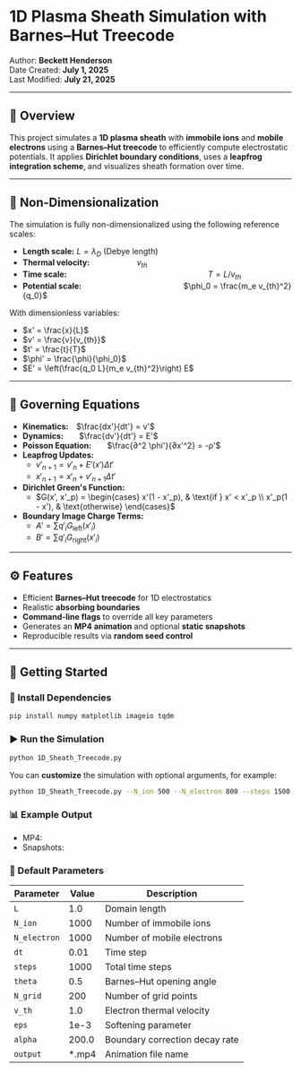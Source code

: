 # 1D Plasma Sheath Simulation with Barnes–Hut Treecode

Author: **Beckett Henderson**  
Date Created: **July 1, 2025**  
Last Modified: **July 21, 2025**

---

## 🌌 Overview

This project simulates a **1D plasma sheath** with **immobile ions** and **mobile electrons** using a **Barnes–Hut treecode** to efficiently compute electrostatic potentials. It applies **Dirichlet boundary conditions**, uses a **leapfrog integration scheme**, and visualizes sheath formation over time.

---

## 🧮 Non-Dimensionalization

The simulation is fully non-dimensionalized using the following reference scales:

- **Length scale:**                $L = \lambda_D$ (Debye length)  
- **Thermal velocity:**      $v_{th}$  
- **Time scale:**                  $T = L / v_{th}$  
- **Potential scale:**             $\phi_0 = \frac{m_e v_{th}^2}{q_0}$

With dimensionless variables:
- $x' = \frac{x}{L}$  
- $v' = \frac{v}{v_{th}}$  
- $t' = \frac{t}{T}$  
- $\phi' = \frac{\phi}{\phi_0}$  
- $E' = \left(\frac{q_0 L}{m_e v_{th}^2}\right) E$

---

## 🧪 Governing Equations

- **Kinematics:** $\frac{dx'}{dt'} = v'$
- **Dynamics:**  $\frac{dv'}{dt'} = E'$
- **Poisson Equation:**  $\frac{∂^2 \phi'}{∂x'^2} = -ρ'$
- **Leapfrog Updates:**
  - $v'_{n+1} = v'_n + E'(x') Δt'$
  - $x'_{n+1} = x'_n + v'_{n+1} Δt'$
- **Dirichlet Green's Function:**
  - $G(x', x'_p) = \begin{cases}
      x'(1 - x'_p), & \text{if } x' < x'_p \\
      x'_p(1 - x'), & \text{otherwise}
    \end{cases}$
- **Boundary Image Charge Terms:**
  - $A' = \sum q'_i G_{\text{left}}(x'_i)$  
  - $B' = \sum q'_i G_{\text{right}}(x'_i)$  

---

## ⚙️ Features

- Efficient **Barnes–Hut treecode** for 1D electrostatics
- Realistic **absorbing boundaries**
- **Command-line flags** to override all key parameters
- Generates an **MP4 animation** and optional **static snapshots**
- Reproducible results via **random seed control**

---

## 🚀 Getting Started

### 🔧 Install Dependencies

```bash
pip install numpy matplotlib imageio tqdm
```

### ▶️ Run the Simulation

```bash
python 1D_Sheath_Treecode.py
```
You can **customize** the simulation with optional arguments, for example:
```bash
python 1D_Sheath_Treecode.py --N_ion 500 --N_electron 800 --steps 1500 --output my_sim.mp4
```

### 📊 Example Output
- MP4:
- Snapshots:

### 📝 Default Parameters
| Parameter    | Value  | Description                    |
| ------------ | ------ | ------------------------------ |
| `L`          | 1.0    | Domain length                  |
| `N_ion`      | 1000   | Number of immobile ions        |
| `N_electron` | 1000   | Number of mobile electrons     |
| `dt`         | 0.01   | Time step                      |
| `steps`      | 1000   | Total time steps               |
| `theta`      | 0.5    | Barnes–Hut opening angle       |
| `N_grid`     | 200    | Number of grid points          |
| `v_th`       | 1.0    | Electron thermal velocity      |
| `eps`        | 1e-3   | Softening parameter            |
| `alpha`      | 200.0  | Boundary correction decay rate |
| `output`     | \*.mp4 | Animation file name            |


